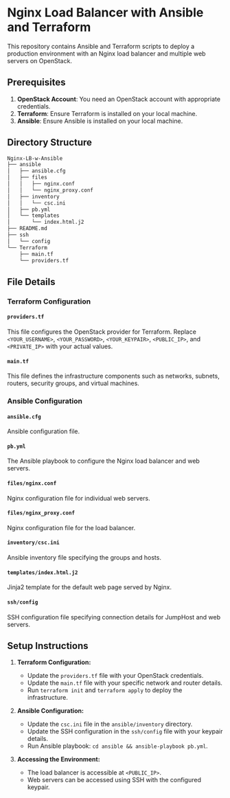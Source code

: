 # Nginx Load Balancer with Ansible and Terraform

This repository contains Ansible and Terraform scripts to deploy a production environment with an Nginx load balancer and multiple web servers on OpenStack.

## Prerequisites

1. **OpenStack Account**: You need an OpenStack account with appropriate credentials.
2. **Terraform**: Ensure Terraform is installed on your local machine.
3. **Ansible**: Ensure Ansible is installed on your local machine.

## Directory Structure

```bash
Nginx-LB-w-Ansible
├── ansible
│   ├── ansible.cfg
│   ├── files
│   │   ├── nginx.conf
│   │   └── nginx_proxy.conf
│   ├── inventory
│   │   └── csc.ini
│   ├── pb.yml
│   └── templates
│       └── index.html.j2
├── README.md
├── ssh
│   └── config
└── Terraform
    ├── main.tf
    └── providers.tf
```

## File Details

### Terraform Configuration

#### `providers.tf`

This file configures the OpenStack provider for Terraform. Replace `<YOUR_USERNAME>`, `<YOUR_PASSWORD>`, `<YOUR_KEYPAIR>`, `<PUBLIC_IP>`, and `<PRIVATE_IP>` with your actual values.

#### `main.tf`

This file defines the infrastructure components such as networks, subnets, routers, security groups, and virtual machines.

### Ansible Configuration

#### `ansible.cfg`

Ansible configuration file.

#### `pb.yml`

The Ansible playbook to configure the Nginx load balancer and web servers.

#### `files/nginx.conf`

Nginx configuration file for individual web servers.

#### `files/nginx_proxy.conf`

Nginx configuration file for the load balancer.

#### `inventory/csc.ini`

Ansible inventory file specifying the groups and hosts.

#### `templates/index.html.j2`

Jinja2 template for the default web page served by Nginx.

#### `ssh/config`

SSH configuration file specifying connection details for JumpHost and web servers.

## Setup Instructions

1. **Terraform Configuration:**

   - Update the `providers.tf` file with your OpenStack credentials.
   - Update the `main.tf` file with your specific network and router details.
   - Run `terraform init` and `terraform apply` to deploy the infrastructure.

2. **Ansible Configuration:**

   - Update the `csc.ini` file in the `ansible/inventory` directory.
   - Update the SSH configuration in the `ssh/config` file with your keypair details.
   - Run Ansible playbook: `cd ansible && ansible-playbook pb.yml`.

3. **Accessing the Environment:**

   - The load balancer is accessible at `<PUBLIC_IP>`.
   - Web servers can be accessed using SSH with the configured keypair.


